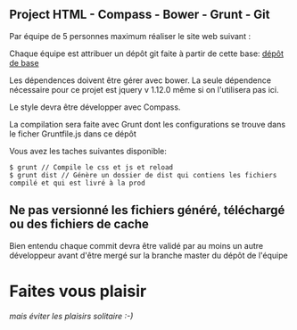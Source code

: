 ## Project HTML - Compass - Bower - Grunt - Git

Par équipe de 5 personnes maximum réaliser le site web suivant : 

Chaque équipe est attribuer un dépôt git faite à partir de cette base:
[dépôt de base](https://github.com/iknsa-formation-tp/html-css-bower-grunt-compass)

Les dépendences doivent être gérer avec bower. La seule dépendence nécessaire pour ce projet est jquery v 1.12.0 même si on l'utilisera pas ici.

Le style devra être développer avec Compass.

La compilation sera faite avec Grunt dont les configurations se trouve dans le ficher Gruntfile.js dans ce dépôt

Vous avez les taches suivantes disponible:
```
$ grunt // Compile le css et js et reload
$ grunt dist // Génère un dossier de dist qui contiens les fichiers compilé et qui est livré à la prod
```

Ne pas versionné les fichiers généré, téléchargé ou des fichiers de cache
-------------------------------------------------------------------------

Bien entendu chaque commit devra être validé par au moins un autre développeur avant d'être mergé sur la branche master du dépôt de l'équipe

# Faites vous plaisir
###### mais éviter les plaisirs solitaire :-)